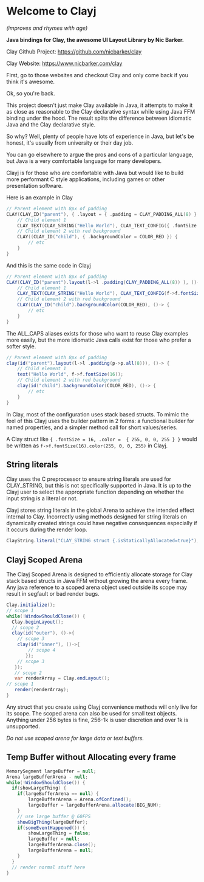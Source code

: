 # Welcome to Clayj 
*(improves and rhymes with age)* 
 
**Java bindings for Clay, the awesome UI Layout Library by Nic Barker.**

Clay Github Project: https://github.com/nicbarker/clay

Clay Website: https://www.nicbarker.com/clay

First, go to those websites and checkout Clay and only come back if you think it's awesome.

Ok, so you're back.

This project doesn't just make Clay available in Java,
it attempts to make it as close as reasonable to the Clay declarative syntax
while using Java FFM binding under the hood. The result splits the difference
between idiomatic Java and the Clay declarative style.

So why? Well, plenty of people have lots of experience in Java, but let's be
honest, it's usually from university or their day job.

You can go elsewhere to argue the pros and cons of a particular language,
but Java is a very comfortable language for many developers.

Clayj is for those who are comfortable with Java but would like to build more
performant C style applications, including games or other presentation software.

Here is an example in Clay
```C
// Parent element with 8px of padding
CLAY(CLAY_ID("parent"), { .layout = { .padding = CLAY_PADDING_ALL(8) } }) {
    // Child element 1
    CLAY_TEXT(CLAY_STRING("Hello World"), CLAY_TEXT_CONFIG({ .fontSize = 16 }));
    // Child element 2 with red background
    CLAY((CLAY_ID("child"), { .backgroundColor = COLOR_RED }) {
        // etc
    }
}
```

And this is the same code in Clayj
```java
// Parent element with 8px of padding
CLAY(CLAY_ID("parent").layout(l->l .padding(CLAY_PADDING_ALL(8)) ), ()-> {
    // Child element 1
    CLAY_TEXT(CLAY_STRING("Hello World"), CLAY_TEXT_CONFIG(f->f.fontSize(16)));
    // Child element 2 with red background
    CLAY(CLAY_ID("child").backgroundColor(COLOR_RED), ()-> {
        // etc
    }
}
```

The ALL_CAPS aliases exists for those who want to reuse Clay examples more easily, but the more idiomatic Java
calls exist for those who prefer a softer style.

```java
// Parent element with 8px of padding
clay(id("parent").layout(l->l .padding(p->p.all(8))), ()-> {
    // Child element 1
    text("Hello World", f->f.fontSize(16));
    // Child element 2 with red background
    clay(id("child").backgroundColor(COLOR_RED), ()-> {
        // etc
    }
}
```

In Clay, most of the configuration uses stack based structs. To mimic the feel of this Clayj uses 
the builder pattern in 2 forms: a functional builder for named properties,
and a simpler method call for short values/series.

A Clay struct like `{ .fontSize = 16, .color =  { 255, 0, 0, 255 } }` would be written as
 `f->f.fontSize(16).color(255, 0, 0, 255)` in Clayj.

## String literals

Clay uses the C preprocessor to ensure string literals are used for CLAY_STRING, but this
is not specifically supported in Java. It is up to the Clayj user to select the appropriate 
function depending on whether the input string is a literal or not.

Clayj stores string literals in the global Arena to achieve the intended effect 
internal to Clay. Incorrectly using methods designed for string literals on dynamically created strings
could have negative consequences especially if it occurs during the render loop.

```java
ClayString.literal("CLAY_STRING struct {.isStaticallyAllocated=true}");
```

## Clayj Scoped Arena

The Clayj Scoped Arena is designed to efficiently allocate storage for Clay stack based structs
in Java FFM without growing the arena every frame. Any java reference to a scoped
arena object used outside its scope may result in segfault or bad render bugs.

```java
Clay.initialize();
// scope 1
while(!WindowShouldClose()) {
  Clay.beginLayout();
  // scope 2
  clay(id("outer"), ()->{
    // scope 3
    clay(id("inner"), ()->{
        // scope 4
       });
    // scope 3
   });
   // scope 2
   var renderArray = Clay.endLayout();
// scope 1
   render(renderArray);
}
```
Any struct that you create using Clayj convenience methods will only
live for its scope. The scoped arena can also be used for small
text objects. Anything under 256 bytes is fine, 256-1k is user discretion
and over 1k is unsupported.

*Do not use scoped arena for large data or text buffers.*

## Temp Buffer without Allocating every frame

```java
MemorySegment largeBuffer = null;
Arena largeBufferArena - null;
while(!WindowShouldClose()) {
  if(showLargeThing) {
    if(largeBufferArena == null) {
        largeBufferArena = Arena.ofConfined();
        largeBuffer = largeBufferArena.allocate(BIG_NUM);
    }      
    // use large buffer @ 60FPS
    showBigThing(largeBuffer);
    if(someEventHappened()) {
        showLargeThing = false;
        largeBuffer = null;
        largeBufferArena.close();
        largeBufferArena = null;
    }
  }    
  // render normal stuff here  
}
```